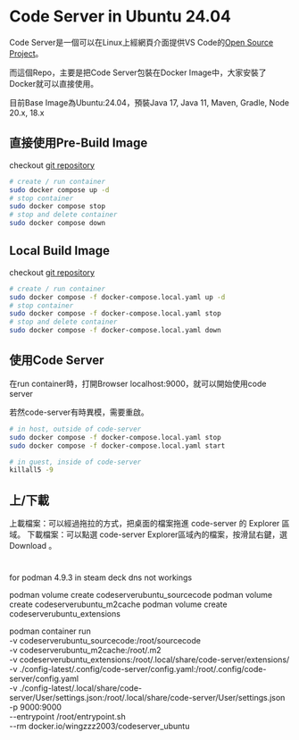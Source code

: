 # Code Server in Ubuntu 24.04
Code Server是一個可以在Linux上經網頁介面提供VS Code的[Open Source Project](https://github.com/coder/code-server)。

而這個Repo，主要是把Code Server包裝在Docker Image中，大家安裝了Docker就可以直接使用。

目前Base Image為Ubuntu:24.04，預裝Java 17, Java 11, Maven, Gradle, Node 20.x, 18.x


## 直接使用Pre-Build Image
checkout [git repository](https://github.com/wingzero0/codeserverUbuntu)
```bash
# create / run container
sudo docker compose up -d
# stop container
sudo docker compose stop
# stop and delete container
sudo docker compose down
```

## Local Build Image
checkout [git repository](https://github.com/wingzero0/codeserverUbuntu)
```bash
# create / run container
sudo docker compose -f docker-compose.local.yaml up -d
# stop container
sudo docker compose -f docker-compose.local.yaml stop
# stop and delete container
sudo docker compose -f docker-compose.local.yaml down
```

## 使用Code Server
在run container時，打開Browser localhost:9000，就可以開始使用code server

若然code-server有時異模，需要重啟。

```bash
# in host, outside of code-server
sudo docker compose -f docker-compose.local.yaml stop
sudo docker compose -f docker-compose.local.yaml start

# in guest, inside of code-server
killall5 -9
```

## 上/下載
上載檔案：可以經過拖拉的方式，把桌面的檔案拖進 code-server 的 Explorer 區域。
下載檔案：可以點選 code-server Explorer區域內的檔案，按滑鼠右鍵，選 Download 。

#
for podman 4.9.3 in steam deck
dns not workings

podman volume create codeserverubuntu_sourcecode
podman volume create codeserverubuntu_m2cache
podman volume create codeserverubuntu_extensions

podman container run \
    -v codeserverubuntu_sourcecode:/root/sourcecode \
    -v codeserverubuntu_m2cache:/root/.m2 \
    -v codeserverubuntu_extensions:/root/.local/share/code-server/extensions/ \
    -v ./config-latest/.config/code-server/config.yaml:/root/.config/code-server/config.yaml \
    -v ./config-latest/.local/share/code-server/User/settings.json:/root/.local/share/code-server/User/settings.json \
    -p 9000:9000 \
    --entrypoint /root/entrypoint.sh \
    --rm docker.io/wingzzz2003/codeserver_ubuntu 
